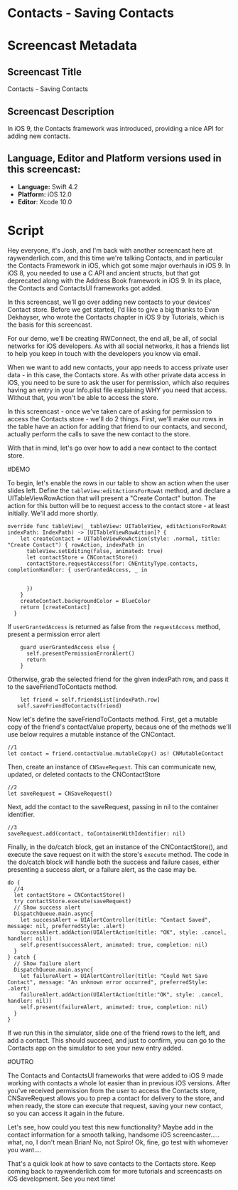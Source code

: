 # Contacts - Saving Contacts


# Screencast Metadata

## Screencast Title

Contacts - Saving Contacts

## Screencast Description

In iOS 9, the Contacts framework was introduced, providing a nice API for adding new contacts.    

## Language, Editor and Platform versions used in this screencast:

* **Language:** Swift 4.2
* **Platform:** iOS 12.0
* **Editor**: Xcode 10.0


# Script

Hey everyone, it's Josh, and I'm back with another screencast here at raywenderlich.com, and this time we're talking Contacts, and in particular the Contacts Framework in iOS, which got some major overhauls in iOS 9.  In iOS 8, you needed to use a C API and ancient structs, but that got deprecated along with the Address Book framework in iOS 9.  In its place, the Contacts and ContactsUI frameworks got added.  

In this screencast, we'll go over adding new contacts to your devices' Contact store. Before we get started, I'd like to give a big thanks to Evan Dekhayser, who wrote the Contacts chapter in iOS 9 by Tutorials, which is the basis for this screencast.  

For our demo, we'll be creating RWConnect, the end all, be all, of social networks for iOS developers.  As with all social networks, it has a friends list to help you keep in touch with the developers you know via email.  

When we want to add new contacts, your app needs to access private user data - in this case, the Contacts store.  As with other private data access in iOS, you need to be sure to ask the user for permission, which also requires having an entry in your Info.plist file explaining WHY you need that access.  Without that, you won't be able to access the store.   

In this screencast - once we've taken care of asking for permission to access the Contacts store - we'll do 2 things.  First, we'll make our rows in the table have an action for adding that friend to our contacts, and second, actually perform the calls to save the new contact to the store.  

With that in mind, let's go over how to add a new contact to the contact store. 

#DEMO

To begin, let's enable the rows in our table to show an action when the user slides left.  Define the `tableView:editActionsForRowAt` method, and declare a UITableViewRowAction that will present a "Create Contact" button.  The action for this button will be to request access to the contact store - at least initially.  We'll add more shortly.

```
override func tableView(_ tableView: UITableView, editActionsForRowAt indexPath: IndexPath) -> [UITableViewRowAction]? {
    let createContact = UITableViewRowAction(style: .normal, title: "Create Contact") { rowAction, indexPath in
      tableView.setEditing(false, animated: true)
      let contactStore = CNContactStore()
      contactStore.requestAccess(for: CNEntityType.contacts, completionHandler: { userGrantedAccess, _ in


      })
    }
    createContact.backgroundColor = BlueColor
    return [createContact]
  }
```

If `userGrantedAccess` is returned as false from the `requestAccess` method, present a permission error alert

```
	guard userGrantedAccess else {
	  self.presentPermissionErrorAlert()
	  return
	}
```
        
Otherwise, grab the selected friend for the given indexPath row, and pass it to the saveFriendToContacts method.  

```
	let friend = self.friendsList[indexPath.row]
   self.saveFriendToContacts(friend)
```

Now let's define the saveFriendToContacts method. First, get a mutable copy of the friend's contactValue property, becaus one of the methods we'll use below requires a mutable instance of the CNContact.  

```
//1
let contact = friend.contactValue.mutableCopy() as! CNMutableContact
```

Then, create an instance of `CNSaveRequest`.  This can communicate new, updated, or deleted contacts to the CNContactStore

```
//2
let saveRequest = CNSaveRequest()
```

Next, add the contact to the saveRequest, passing in nil to the container identifier.  


```
//3
saveRequest.add(contact, toContainerWithIdentifier: nil)
```

Finally, in the do/catch block, get an instance of the CNContactStore(), and execute the save request on it with the store's `execute` method.  The code in the do/catch block will handle both the success and failure cases, either presenting a success alert, or a failure alert, as the case may be.  

```
do {
  //4
  let contactStore = CNContactStore()
  try contactStore.execute(saveRequest)
  // Show success alert
  DispatchQueue.main.async{
    let successAlert = UIAlertController(title: "Contact Saved", message: nil, preferredStyle: .alert)
    successAlert.addAction(UIAlertAction(title: "OK", style: .cancel, handler: nil))
    self.present(successAlert, animated: true, completion: nil)
  }
} catch {
  // Show failure alert
  DispatchQueue.main.async{
    let failureAlert = UIAlertController(title: "Could Not Save Contact", message: "An unknown error occurred", preferredStyle: .alert)
    failureAlert.addAction(UIAlertAction(title:"OK", style: .cancel, handler: nil))
    self.present(failureAlert, animated: true, completion: nil)
  }
}
```

If we run this in the simulator, slide one of the friend rows to the left, and add a contact.  This should succeed, and just to confirm, you can go to the Contacts app on the simulator to see your new entry added.   

#OUTRO

The Contacts and ContactsUI frameworks that were added to iOS 9 made working with contacts a whole lot easier than in previous iOS versions.  After you've received permission from the user to access the Contacts store, CNSaveRequest allows you to prep a contact for delivery to the store, and when ready, the store can execute that request, saving your new contact, so you can access it again in the future.

Let's see, how could you test this new functionality?  Maybe add in the contact information for a smooth talking, handsome iOS screencaster..... what, no, I don't mean Brian!  No, not Spiro!  Ok, fine, go test with whomever you want....  

That's a quick look at how to save contacts to the Contacts store.  Keep coming back to raywenderlich.com for more tutorials and screencasts on iOS development.   See you next time!  